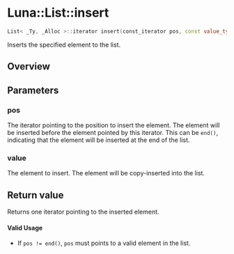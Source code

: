 # Luna::List::insert

```c++
List< _Ty, _Alloc >::iterator insert(const_iterator pos, const value_type &value)
```

Inserts the specified element to the list. 

## Overview


## Parameters
### pos
The iterator pointing to the position to insert the element. The element will be inserted before the element pointed by this iterator. This can be `end()`, indicating that the element will be inserted at the end of the list. 

### value
The element to insert. The element will be copy-inserted into the list. 

## Return value
Returns one iterator pointing to the inserted element. 

#### Valid Usage
* If `pos != end()`, `pos` must points to a valid element in the list. 

